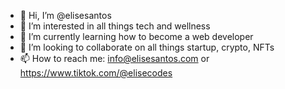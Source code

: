 - 👋 Hi, I’m @elisesantos
- 👀 I’m interested in all things tech and wellness
- 🌱 I’m currently learning how to become a web developer
- 💞️ I’m looking to collaborate on all things startup, crypto, NFTs
- 📫 How to reach me: info@elisesantos.com or https://www.tiktok.com/@elisecodes

<!---
elisesantos/elisesantos is a ✨ special ✨ repository because its `README.md` (this file) appears on your GitHub profile.
You can click the Preview link to take a look at your changes.
--->
